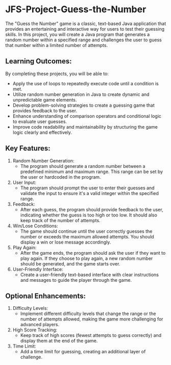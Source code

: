 # JFS-Project-Guess-the-Number
The "Guess the Number" game is a classic, text-based Java application that provides an entertaining and interactive way for users to test their guessing skills. In this project, you will create a Java program that generates a random number within a specified range and challenges the user to guess that number within a limited number of attempts.

## Learning Outcomes:

By completing these projects, you will be able to:

- Apply the use of loops to repeatedly execute code until a condition is met.
- Utilize random number generation in Java to create dynamic and unpredictable game elements.
- Develop problem-solving strategies to create a guessing game that provides feedback to the user.
- Enhance understanding of comparison operators and conditional logic to evaluate user guesses.
- Improve code readability and maintainability by structuring the game logic clearly and effectively.

## Key Features:

1. Random Number Generation:
    - The program should generate a random number between a predefined minimum and maximum range. This range can be set by the user or hardcoded in the program.
2. User Input:
    - The program should prompt the user to enter their guesses and validate the input to ensure it's a valid integer within the specified range.
3. Feedback:
    - After each guess, the program should provide feedback to the user, indicating whether the guess is too high or too low. It should also keep track of the number of attempts.
4. Win/Lose Conditions:
    - The game should continue until the user correctly guesses the number or exceeds the maximum allowed attempts. You should display a win or lose message accordingly.
5. Play Again:
    - After the game ends, the program should ask the user if they want to play again. If they choose to play again, a new random number should be generated, and the game starts over.
6. User-Friendly Interface:
    - Create a user-friendly text-based interface with clear instructions and messages to guide the player through the game.

## Optional Enhancements:

1. Difficulty Levels:
    - Implement different difficulty levels that change the range or the number of attempts allowed, making the game more challenging for advanced players.
2. High Score Tracking:
    - Keep track of high scores (fewest attempts to guess correctly) and display them at the end of the game.
3. Time Limit:
    - Add a time limit for guessing, creating an additional layer of challenge.

